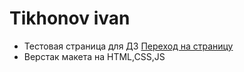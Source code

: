 # Tikhonov ivan

- Тестовая страница для ДЗ [Переход на страницу](https://digidon727.github.io/)
- Верстак макета на HTML,CSS,JS
